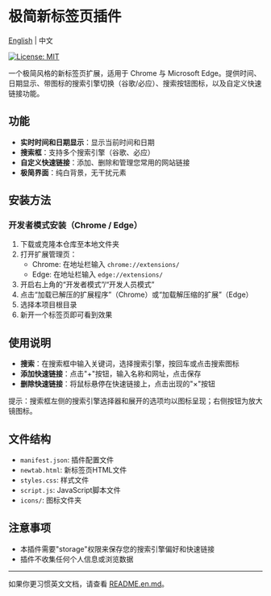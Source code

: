 # 极简新标签页插件

[English](docs/README.en.md) | 中文

[![License: MIT](https://img.shields.io/badge/License-MIT-yellow.svg)](https://opensource.org/licenses/MIT)

一个极简风格的新标签页扩展，适用于 Chrome 与 Microsoft Edge。提供时间、日期显示、带图标的搜索引擎切换（谷歌/必应）、搜索按钮图标，以及自定义快速链接功能。

## 功能

- **实时时间和日期显示**：显示当前时间和日期
- **搜索框**：支持多个搜索引擎（谷歌、必应）
- **自定义快速链接**：添加、删除和管理您常用的网站链接
- **极简界面**：纯白背景，无干扰元素

## 安装方法

### 开发者模式安装（Chrome / Edge）

1. 下载或克隆本仓库至本地文件夹
2. 打开扩展管理页：
   - Chrome: 在地址栏输入 `chrome://extensions/`
   - Edge: 在地址栏输入 `edge://extensions/`
3. 开启右上角的“开发者模式”/“开发人员模式”
4. 点击“加载已解压的扩展程序”（Chrome）或“加载解压缩的扩展”（Edge）
5. 选择本项目根目录
6. 新开一个标签页即可看到效果

## 使用说明

- **搜索**：在搜索框中输入关键词，选择搜索引擎，按回车或点击搜索图标
- **添加快速链接**：点击"+"按钮，输入名称和网址，点击保存
- **删除快速链接**：将鼠标悬停在快速链接上，点击出现的"×"按钮

提示：搜索框左侧的搜索引擎选择器和展开的选项均以图标呈现；右侧按钮为放大镜图标。

## 文件结构

- `manifest.json`: 插件配置文件
- `newtab.html`: 新标签页HTML文件
- `styles.css`: 样式文件
- `script.js`: JavaScript脚本文件
- `icons/`: 图标文件夹

## 注意事项

- 本插件需要"storage"权限来保存您的搜索引擎偏好和快速链接
- 插件不收集任何个人信息或浏览数据

---

如果你更习惯英文文档，请查看 [README.en.md](README.en.md)。
